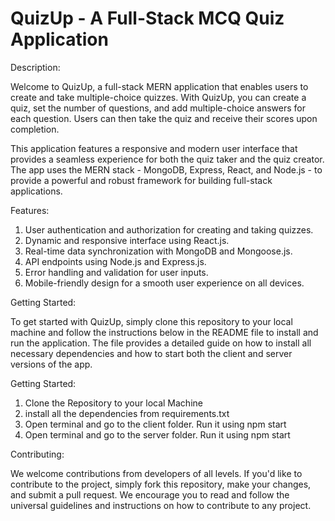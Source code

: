 # QuizUp - A Full-Stack MCQ Quiz Application
Description:

Welcome to QuizUp, a full-stack MERN application that enables users to create and take multiple-choice quizzes. With QuizUp, you can create a quiz, set the number of questions, and add multiple-choice answers for each question. Users can then take the quiz and receive their scores upon completion.

This application features a responsive and modern user interface that provides a seamless experience for both the quiz taker and the quiz creator. The app uses the MERN stack - MongoDB, Express, React, and Node.js - to provide a powerful and robust framework for building full-stack applications.

Features:

1. User authentication and authorization for creating and taking quizzes.
2. Dynamic and responsive interface using React.js.
3. Real-time data synchronization with MongoDB and Mongoose.js.
4. API endpoints using Node.js and Express.js.
5. Error handling and validation for user inputs.
6. Mobile-friendly design for a smooth user experience on all devices.

Getting Started:

To get started with QuizUp, simply clone this repository to your local machine and follow the instructions below in the README file to install and run the application. The file provides a detailed guide on how to install all necessary dependencies and how to start both the client and server versions of the app.

Getting Started:
1. Clone the Repository to your local Machine
2. install all the dependencies from requirements.txt
3. Open terminal and go to the client folder. Run it using npm start
4. Open terminal and go to the server folder. Run it using npm start

Contributing:

We welcome contributions from developers of all levels. If you'd like to contribute to the project, simply fork this repository, make your changes, and submit a pull request. We encourage you to read and follow the universal guidelines and instructions on how to contribute to any project.


